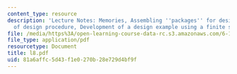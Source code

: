 ```yaml
---
content_type: resource
description: 'Lecture Notes: Memories, Assembling ''packages'' for designs, Discussion
  of design procedure, Development of a design example using a finite state machine'
file: /media/https%3A/open-learning-course-data-rc.s3.amazonaws.com/6-111-introductory-digital-systems-laboratory-fall-2002/81a6affc5d43f1e0270b28e729d4bf9f_l8.pdf
file_type: application/pdf
resourcetype: Document
title: l8.pdf
uid: 81a6affc-5d43-f1e0-270b-28e729d4bf9f
---
```

